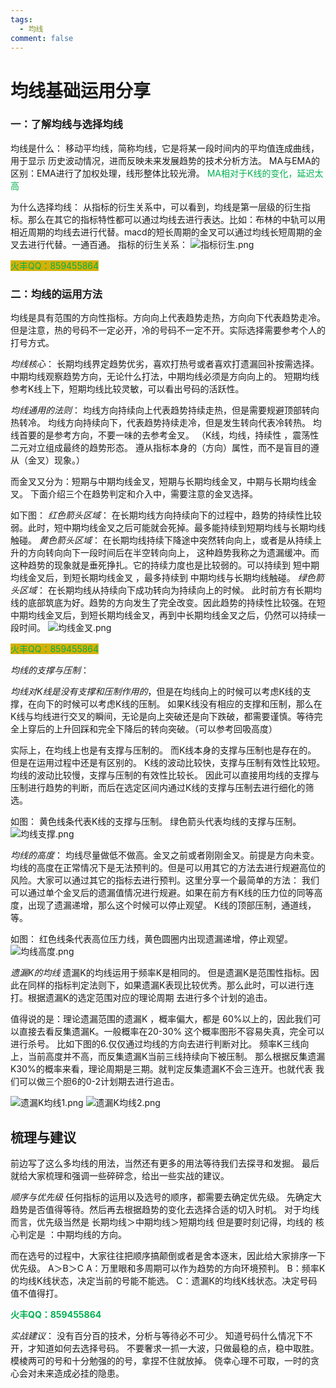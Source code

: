 ```yaml
---
tags:
  - 均线
comment: false
---
```

# 均线基础运用分享


### 一：了解均线与选择均线

均线是什么：
移动平均线，简称均线，它是将某一段时间内的平均值连成曲线，用于显示
历史波动情况，进而反映未来发展趋势的技术分析方法。
MA与EMA的区别：EMA进行了加权处理，线形整体比较光滑。
<font color="#00b050">MA相对于K线的变化，延迟太高</font>

为什么选择均线：
从指标的衍生关系中，可以看到，均线是第一层级的衍生指标。那么在其它的指标特性都可以通过均线去进行表达。比如：布林的中轨可以用相近周期的均线去进行代替。macd的短长周期的金叉可以通过均线长短周期的金叉去进行代替。一通百通。
指标的衍生关系：
![指标衍生.png](https://cloudflare-imgbed-dp1.pages.dev/file/1726338530529_指标衍生.png)



<span style="background:#d4b106"><font color="#00b050">火丰QQ：859455864</font></span>
### 二：均线的运用方法

均线是具有范围的方向性指标。方向向上代表趋势走热，方向向下代表趋势走冷。
但是注意，热的号码不一定必开，冷的号码不一定不开。实际选择需要参考个人的打号方式。


*均线核心*：
长期均线界定趋势优劣，喜欢打热号或者喜欢打遗漏回补按需选择。
中期均线观察趋势方向，无论什么打法，中期均线必须是方向向上的。
短期均线参考K线上下，短期均线比较灵敏，可以看出号码的活跃性。

*均线通用的法则*：
均线方向持续向上代表趋势持续走热，但是需要规避顶部转向热转冷。
均线方向持续向下，代表趋势持续走冷，但是发生转向代表冷转热。
均线首要的是参考方向，不要一味的去参考金叉。
（K线，均线，持续性 ，震荡性  二元对立组成最终的趋势形态。
遵从指标本身的（方向）属性，而不是盲目的遵从（金叉）现象。）

而金叉又分为：短期与中期均线金叉，短期与长期均线金叉，中期与长期均线金叉。
下面介绍三个在趋势判定和介入中，需要注意的金叉选择。

如下图：
*红色箭头区域*：
在长期均线方向持续向下的过程中，趋势的持续性比较弱。此时，短中期均线金叉之后可能就会死掉。最多能持续到短期均线与长期均线触碰。
*黄色箭头区域*：
在长期均线持续下降途中突然转向向上，或者是从持续上升的方向转向向下一段时间后在半空转向向上， 这种趋势我称之为遗漏缓冲。而这种趋势的现象就是垂死挣扎。它的持续力度也是比较弱的。可以持续到  短中期均线金叉后，到短长期均线金叉 ，最多持续到 中期均线与长期均线触碰。
*绿色箭头区域*：
在长期均线从持续向下成功转向为持续向上的时候。 此时前方有长期均线的底部筑底为好。趋势的方向发生了完全改变。因此趋势的持续性比较强。在短中期均线金叉后，到短长期均线金叉，再到中长期均线金叉之后，仍然可以持续一段时间。
![均线金叉.png](https://cloudflare-imgbed-dp1.pages.dev/file/1726338858549_均线金叉.png)


<span style="background:#d4b106"><font color="#00b050">火丰QQ：859455864</font></span>

*均线的支撑与压制*：


*均线对K线是没有支撑和压制作用的*，但是在均线向上的时候可以考虑K线的支撑，在向下的时候可以考虑K线的压制。 如果K线没有相应的支撑和压制，那么在K线与均线进行交叉的瞬间，无论是向上突破还是向下跌破，都需要谨慎。等待完全上穿后的上升回踩和完全下降后的转向突破。（可以参考回吸高度）

实际上，在均线上也是有支撑与压制的。
而K线本身的支撑与压制也是存在的。
但是在运用过程中还是有区别的。
K线的波动比较快，支撑与压制有效性比较短。
均线的波动比较慢，支撑与压制的有效性比较长。
因此可以直接用均线的支撑与压制进行趋势的判断，而后在选定区间内通过K线的支撑与压制去进行细化的筛选。

如图：
黄色线条代表K线的支撑与压制。
绿色箭头代表均线的支撑与压制。
![均线支撑.png](https://cloudflare-imgbed-dp1.pages.dev/file/1726338943584_均线支撑.png)

*均线的高度*：
均线尽量做低不做高。金叉之前或者刚刚金叉。前提是方向未变。
均线的高度在正常情况下是无法预判的。但是可以用其它的方法去进行规避高位的风险。大家可以通过其它的指标去进行预判。这里分享一个最简单的方法：
我们可以通过单个金叉后的遗漏值情况进行规避。如果在前方有K线的压力位的同等高度，出现了遗漏递增，那么这个时候可以停止观望。
K线的顶部压制，通道线，等。


如图：
红色线条代表高位压力线，黄色圆圈内出现遗漏递增，停止观望。
![均线高度.png](https://cloudflare-imgbed-dp1.pages.dev/file/1726339013651_均线高度.png)

*遗漏K的均线*
遗漏K的均线运用于频率K是相同的。
但是遗漏K是范围性指标。因此在同样的指标判定法则下，如果遗漏K表现比较优秀。那么此时，可以进行连打。根据遗漏K的选定范围对应的理论周期 去进行多个计划的追击。

值得说的是：理论遗漏范围的遗漏K ，概率偏大，都是 60%以上的，因此我们可以直接去看反集遗漏K。一般概率在20-30% 这个概率图形不容易失真，完全可以进行杀号。 比如下图的6.仅仅通过均线的方向去进行判断对比。 频率K三线向上，当前高度并不高，而反集遗漏K当前三线持续向下被压制。 那么根据反集遗漏K30%的概率来看，理论周期是三期。就判定反集遗漏K不会三连开。也就代表 我们可以做三个胆6的0-2计划期去进行追击。

![遗漏K均线1.png](https://cloudflare-imgbed-dp1.pages.dev/file/1726339150047_遗漏K均线1.png)
![遗漏K均线2.png](https://cloudflare-imgbed-dp1.pages.dev/file/1726339146349_遗漏K均线2.png)


## 梳理与建议
前边写了这么多均线的用法，当然还有更多的用法等待我们去探寻和发掘。
最后就给大家梳理和强调一些碎碎念，给出一些实战的建议。

*顺序与优先级*
任何指标的运用以及选号的顺序，都需要去确定优先级。
先确定大趋势是否值得等待。然后再去根据趋势的变化去选择合适的切入时机。
对于均线而言，优先级当然是   长期均线＞中期均线＞短期均线
但是要时刻记得，均线的 核心判定是  ：中期均线的方向。

而在选号的过程中，大家往往把顺序搞颠倒或者是舍本逐末，因此给大家排序一下优先级。   A＞B＞C
A：万里眼和多周期可以作为趋势的方向环境预判。
B：频率K的均线K线状态，决定当前的号能不能选。
C：遗漏K的均线K线状态。决定号码值不值得打。

 **<font color="#00b050">**火丰QQ：859455864**</font>**

*实战建议*：
没有百分百的技术，分析与等待必不可少。
知道号码什么情况下不开，才知道如何去选择号码。
不要奢求一抓一大波，只做最稳的点，稳中取胜。
模棱两可的号和十分勉强的的号，拿捏不住就放掉。
侥幸心理不可取，一时的贪心会对未来造成必挂的隐患。